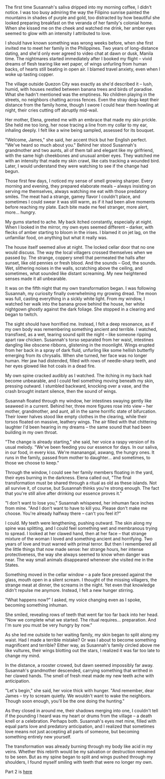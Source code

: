 The first time Susannah's saliva dripped into my morning coffee, I didn't notice. I was too busy admiring the way the Filipino sunrise painted the mountains in shades of purple and gold, too distracted by how beautiful she looked preparing breakfast on the veranda of her family's colonial home. When she kissed me on the cheek and watched me drink, her amber eyes seemed to glow with an intensity I attributed to love.

I should have known something was wrong weeks before, when she first invited me to meet her family in the Philippines. Two years of long-distance dating, and she'd only ever agreed to video chat at dawn or dusk, Manila time. The nightmares started immediately after I booked my flight – vivid dreams of flesh tearing like wet paper, of wings unfurling from human backs, of hearts still beating in open air. I blamed travel anxiety, even when I woke up tasting copper.

The village outside Quezon City was exactly as she'd described it – lush, humid, with houses nestled between banana trees and birds of paradise. What she hadn't mentioned was the emptiness. No children playing in the streets, no neighbors chatting across fences. Even the stray dogs kept their distance from the family home, though I swore I could hear them howling at night, their cries cutting off abruptly mid-wail.

Her mother, Elena, greeted me with an embrace that made my skin prickle. She held me too long, her nose tracing a line from my collar to my ear, inhaling deeply. I felt like a wine being sampled, assessed for its bouquet.

"Welcome, James," she said, her accent thick but her English perfect. "We've heard so much about you." Behind her stood Susannah's grandmother and two aunts, all of them tall and elegant like my girlfriend, with the same high cheekbones and unusual amber eyes. They watched me with an intensity that made my skin crawl, like cats tracking a wounded bird. Later, I would understand they were watching to see if the change had begun.

Those first few days, I noticed my sense of smell growing sharper. Every morning and evening, they prepared elaborate meals – always insisting on serving me themselves, always watching me eat with those predatory smiles. The meat had a strange, gamey flavor I couldn't place, and sometimes I could swear it was still warm, as if it had been alive moments before reaching my plate. Each bite made me feel stranger, more alert, more... hungry.

My gums started to ache. My back itched constantly, especially at night. When I looked in the mirror, my own eyes seemed different – darker, with flecks of amber starting to bloom in the irises. I blamed it on jet lag, on the unfamiliar food, on anything but what it really was.

The house itself seemed alive at night. The locked cellar door that no one would discuss. The way the local villagers crossed themselves when we passed by. The strange, coppery smell that permeated the halls after sunset, like old pennies or fresh blood. And the sounds – God, the sounds. Wet, slithering noises in the walls, scratching above the ceiling, and sometimes, what sounded like distant screaming. My new heightened senses made it all unbearable.

It was on the fifth night that my own transformation began. I was following Susannah, my curiosity finally overwhelming my growing dread. The moon was full, casting everything in a sickly white light. From my window, I watched her walk into the banana grove behind the house, her white nightgown ghostly against the dark foliage. She stopped in a clearing and began to twitch.

The sight should have horrified me. Instead, I felt a deep resonance, as if my own body was remembering something ancient and terrible. I watched, transfixed, as a wet, tearing sound split the night – like someone ripping apart raw chicken. Susannah's torso separated from her waist, intestines dangling like obscene ribbons, glistening in the moonlight. Wings erupted from her back in a spray of dark fluid, unfurling like some hellish butterfly emerging from its chrysalis. When she turned, her face was no longer human. Her jaw had distended, filled with rows of needle-sharp teeth, and her eyes glowed like hot coals in a dead fire.

My own spine cracked audibly as I watched. The itching in my back had become unbearable, and I could feel something moving beneath my skin, pressing outward. I stumbled backward, knocking over a vase, and the crash brought instant silence, then the sound of wings.

Susannah floated through my window, her intestines swaying gently like seaweed in a current. Behind her, three more figures rose into view – her mother, grandmother, and aunt, all in the same horrific state of bifurcation. Their lower halves stood like empty clothes in the clearing, while their torsos floated on massive, leathery wings. The air filled with that chittering laughter I'd been hearing in my dreams – the same sound that had been building in my own throat.

"The change is already starting," she said, her voice a raspy version of its usual melody. "We've been feeding you our essence for days. In our saliva, in our food, in every kiss. We're mananangal, aswang, the hungry ones. It runs in the family, passed from mother to daughter... and sometimes, to those we choose to keep."

Through the window, I could see her family members floating in the yard, their eyes burning in the darkness. Elena called out, "The final transformation must be shared through a ritual as old as these islands. Not all survive it, of course, but Susannah thinks you're strong enough. The fact that you're still alive after drinking our essence proves it."

"I don't want to lose you," Susannah whispered, her inhuman face inches from mine. "And I don't want to have to kill you. Please don't make me choose. You're already halfway there – can't you feel it?"

I could. My teeth were lengthening, pushing outward. The skin along my spine was splitting, and I could feel something wet and membranous trying to spread. I looked at her clawed hand, then at her face – that strange mixture of the woman I loved and something ancient and horrifying. Two years of love and trust warred with primal terror. But then I remembered all the little things that now made sense: her strange hours, her intense protectiveness, the way she always seemed to know when danger was near. The way small animals disappeared whenever she visited me in the States.

Something moved in the cellar window – a pale face pressed against the glass, mouth open in a silent scream. I thought of the missing villagers, the strange meat at dinner, the screams in the night. Yet even that knowledge didn't repulse me anymore. Instead, I felt a new hunger stirring.

"What happens now?" I asked, my voice changing even as I spoke, becoming something inhuman.

She smiled, revealing rows of teeth that went far too far back into her head. "Now we complete what we started. The ritual requires... preparation. And I'm sure you must be very hungry by now."

As she led me outside to her waiting family, my skin began to split along my waist. Had I made a terrible mistake? Or was I about to become something magnificent and terrible? Either way, as Susannah's family circled above me like vultures, their wings blotting out the stars, I realized it was far too late to change my mind.

In the distance, a rooster crowed, but dawn seemed impossibly far away. Susannah's grandmother descended, carrying something that writhed in her clawed hands. The smell of fresh meat made my new teeth ache with anticipation.

"Let's begin," she said, her voice thick with hunger. "And remember, dear James – try to scream quietly. We wouldn't want to wake the neighbors. Though soon enough, you'll be the one doing the hunting."

As they closed in around me, their shadows merging into one, I couldn't tell if the pounding I heard was my heart or drums from the village – a death knell or a celebration. Perhaps both. Susannah's eyes met mine, filled with equal parts love and predatory anticipation, and I realized that sometimes love means not just accepting all parts of someone, but becoming something entirely new yourself.

The transformation was already burning through my body like acid in my veins. Whether this rebirth would be my salvation or destruction remained to be seen. But as my spine began to split and wings pushed through my shoulders, I found myself smiling with teeth that were no longer my own.


Part 2 is [here](https://www.reddit.com/r/nosleep/s/kH2TfR1fAK) 